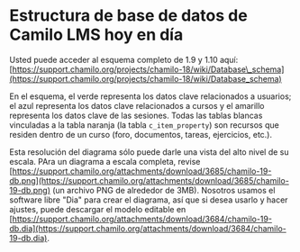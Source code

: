 # Estructura de base de datos de Camilo LMS hoy en día

Usted puede acceder al esquema completo de 1.9 y 1.10 aquí: [https://support.chamilo.org/projects/chamilo-18/wiki/Database\_schema](https://support.chamilo.org/projects/chamilo-18/wiki/Database_schema)

En el esquema, el verde representa los datos clave relacionados a usuarios; el azul representa los datos clave relacionados a cursos y el amarillo representa los datos clave de las sesiones. Todas las tablas blancas vinculadas a la tabla naranja \(la tabla `c_item_property`\) son recursos que residen dentro de un curso \(foro, documentos, tareas, ejercicios, etc.\).

Esta resolución del diagrama sólo puede darle una vista del alto nivel de su escala. PAra un diagrama a escala completa, revise [https://support.chamilo.org/attachments/download/3685/chamilo-19-db.png](https://support.chamilo.org/attachments/download/3685/chamilo-19-db.png) \(un archivo PNG de alrededor de 3MB\). Nosotros usamos el software libre "Dia" para crear el diagrama, así que si desea usarlo y hacer ajustes, puede descargar el modelo editable en [https://support.chamilo.org/attachments/download/3684/chamilo-19-db.dia](https://support.chamilo.org/attachments/download/3684/chamilo-19-db.dia).

